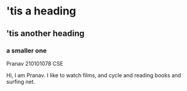 # 'tis a heading

## 'tis another heading

### a smaller one

Pranav 
210101078
CSE

Hi, I am Pranav. I like to watch films, and cycle and reading books and 
surfing net.
